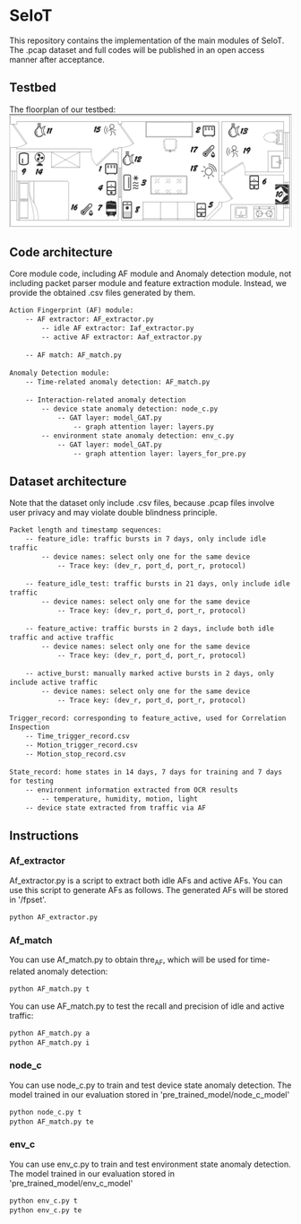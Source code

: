 # SeIoT
This repository contains the implementation of the main modules of SeIoT. The .pcap dataset and full codes will be published in an open access manner after acceptance.

## Testbed
The floorplan of our testbed:
![contents](floorplan.JPG)

## Code architecture
Core module code, including AF module and Anomaly detection module, not including packet parser module and feature extraction module. Instead, we provide the obtained .csv files generated by them.
```
Action Fingerprint (AF) module:
    -- AF extractor: AF_extractor.py
        -- idle AF extractor: Iaf_extractor.py
        -- active AF extractor: Aaf_extractor.py
        
    -- AF match: AF_match.py
    
Anomaly Detection module:
    -- Time-related anomaly detection: AF_match.py
    
    -- Interaction-related anomaly detection
        -- device state anomaly detection: node_c.py
            -- GAT layer: model_GAT.py
                -- graph attention layer: layers.py
        -- environment state anomaly detection: env_c.py
            -- GAT layer: model_GAT.py
                -- graph attention layer: layers_for_pre.py
```
## Dataset architecture
Note that the dataset only include .csv files, because .pcap files involve user privacy and may violate double blindness principle.
```
Packet length and timestamp sequences:
    -- feature_idle: traffic bursts in 7 days, only include idle traffic
        -- device names: select only one for the same device
            -- Trace key: (dev_r, port_d, port_r, protocol)
            
    -- feature_idle_test: traffic bursts in 21 days, only include idle traffic
        -- device names: select only one for the same device
            -- Trace key: (dev_r, port_d, port_r, protocol)
            
    -- feature_active: traffic bursts in 2 days, include both idle traffic and active traffic
        -- device names: select only one for the same device
            -- Trace key: (dev_r, port_d, port_r, protocol)
            
    -- active_burst: manually marked active bursts in 2 days, only include active traffic
        -- device names: select only one for the same device
            -- Trace key: (dev_r, port_d, port_r, protocol)
            
Trigger_record: corresponding to feature_active, used for Correlation Inspection
    -- Time_trigger_record.csv
    -- Motion_trigger_record.csv
    -- Motion_stop_record.csv
    
State_record: home states in 14 days, 7 days for training and 7 days for testing
    -- environment information extracted from OCR results
        -- temperature, humidity, motion, light
    -- device state extracted from traffic via AF
```
## Instructions

### Af_extractor
Af_extractor.py is a script to extract both idle AFs and active AFs. You can use this script to generate AFs as follows. The generated AFs will be stored in '/fpset'.
```sh
python AF_extractor.py
```

### Af_match
You can use Af_match.py to obtain thre<sub>AF</sub>, which will be used for time-related anomaly detection:
```sh
python AF_match.py t
```
You can use AF_match.py to test the recall and precision of idle and active traffic:
```sh
python AF_match.py a
python AF_match.py i
```

### node_c
You can use node_c.py to train and test device state anomaly detection. The model trained in our evaluation stored in 'pre_trained_model/node_c_model'
```sh
python node_c.py t
python AF_match.py te
```

### env_c
You can use env_c.py to train and test environment state anomaly detection. The model trained in our evaluation stored in 'pre_trained_model/env_c_model'
```sh
python env_c.py t
python env_c.py te
```

